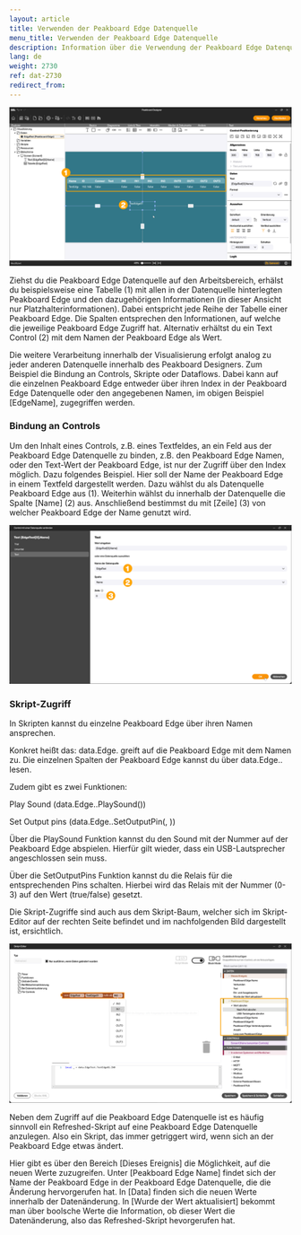 ```yaml
---
layout: article
title: Verwenden der Peakboard Edge Datenquelle
menu_title: Verwenden der Peakboard Edge Datenquelle
description: Information über die Verwendung der Peakboard Edge Datenquelle
lang: de
weight: 2730
ref: dat-2730
redirect_from:
---
```


![Peakboard Edge Datenquelle](/assets/images/data-sources/peakboard-edge/de_edge-use_01.png)

Ziehst du die Peakboard Edge Datenquelle auf den Arbeitsbereich, erhälst du beispielsweise eine Tabelle (1) mit allen in der Datenquelle hinterlegten Peakboard Edge und den dazugehörigen Informationen (in dieser Ansicht nur Platzhalterinformationen). Dabei entspricht jede Reihe der Tabelle einer Peakboard Edge. Die Spalten entsprechen den Informationen, auf welche die jeweilige Peakboard Edge Zugriff hat. Alternativ erhältst du ein Text Control (2) mit dem Namen der Peakboard Edge als Wert.

Die weitere Verarbeitung innerhalb der Visualisierung erfolgt analog zu jeder anderen Datenquelle innerhalb des Peakboard Designers. Zum Beispiel die Bindung an Controls, Skripte oder Dataflows. Dabei kann auf die einzelnen Peakboard Edge entweder über ihren Index in der Peakboard Edge Datenquelle oder den angegebenen Namen, im obigen Beispiel [EdgeName], zugegriffen werden.

### Bindung an Controls

Um den Inhalt eines Controls, z.B. eines Textfeldes, an ein Feld aus der Peakboard Edge Datenquelle zu binden, z.B. den Peakboard Edge Namen, oder den Text-Wert der Peakboard Edge, ist nur der Zugriff über den Index möglich. Dazu folgendes Beispiel. Hier soll der Name der Peakboard Edge in einem Textfeld dargestellt werden. Dazu wählst du als Datenquelle Peakboard Edge aus (1). Weiterhin wählst du innerhalb der Datenquelle die Spalte [Name] (2) aus. Anschließend bestimmst du mit [Zeile] (3) von welcher Peakboard Edge der Name genutzt wird.

![An Control binden](/assets/images/data-sources/peakboard-edge/de_edge-use_02.png)

### Skript-Zugriff

In Skripten kannst du einzelne Peakboard Edge über ihren Namen ansprechen.

Konkret heißt das:
data.Edge.<Name> greift auf die Peakboard Edge mit dem Namen <Name> zu.
Die einzelnen Spalten der Peakboard Edge kannst du über data.Edge.<Name>.<Spalte> lesen.

Zudem gibt es zwei Funktionen:

Play Sound (data.Edge.<Name>.PlaySound(<NR>))

Set Output pins (data.Edge.<Name>.SetOutputPin(<NR>, <Wert>))

Über die PlaySound Funktion kannst du den Sound mit der Nummer <NR> auf der Peakboard Edge abspielen. Hierfür gilt wieder, dass ein USB-Lautsprecher angeschlossen sein muss.

Über die SetOutputPins Funktion kannst du die Relais für die entsprechenden Pins schalten. Hierbei wird das Relais mit der Nummer <NR> (0-3) auf den Wert <Wert> (true/false) gesetzt.

Die Skript-Zugriffe sind auch aus dem Skript-Baum, welcher sich im Skript-Editor auf der rechten Seite befindet und im nachfolgenden Bild dargestellt ist, ersichtlich.

![Skript-Editor](/assets/images/data-sources/peakboard-edge/de_edge-use_03.png)

Neben dem Zugriff auf die Peakboard Edge Datenquelle ist es häufig sinnvoll ein Refreshed-Skript auf eine Peakboard Edge Datenquelle anzulegen. Also ein Skript, das immer getriggert wird, wenn sich an der Peakboard Edge etwas ändert.

Hier gibt es über den Bereich [Dieses Ereignis] die Möglichkeit, auf die neuen Werte zuzugreifen.
Unter [Peakboard Edge Name] findet sich der Name der Peakboard Edge in der Peakboard Edge Datenquelle, die die Änderung hervorgerufen hat.
In [Data] finden sich die neuen Werte innerhalb der Datenänderung.
In [Wurde der Wert aktualisiert] bekommt man über boolsche Werte die Information, ob dieser Wert die Datenänderung, also das Refreshed-Skript hevorgerufen hat.
